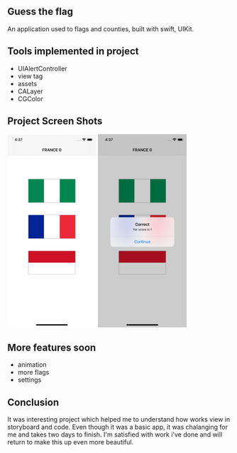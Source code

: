 ## Guess the flag

An application used to flags and counties, built with swift, UIKit.
## Tools implemented in project
  - UIAlertController
  - view tag
  - assets
  - CALayer
  - CGColor
 
 ## Project Screen Shots
<img src="Screen2.png" width="200"> <img src="Screen1.png" width="200">

## More features soon 
- animation
- more flags 
- settings 
  
## Conclusion 
It was interesting project which helped me to understand how works view in storyboard and code. 
Even though it was a basic app, it was chalanging for me and takes two days to finish. 
I'm satisfied with work i've done and will return to make this up even more beautiful.
